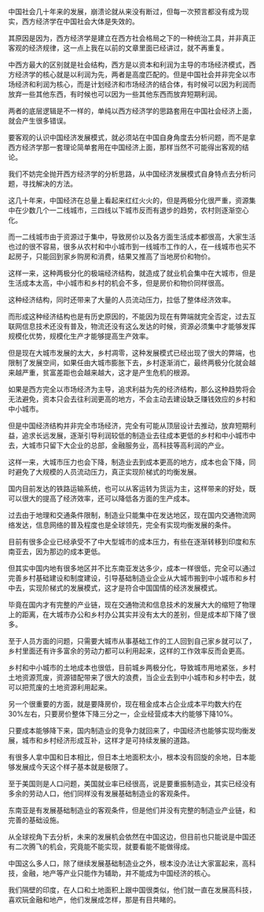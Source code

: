 中国社会几十年来的发展，崩溃论就从来没有断过，但每一次预言都没有成为现实，西方经济学在中国社会大体是失效的。

其原因是因为，西方经济学是建立在西方社会格局之下的一种统治工具，并非真正客观的经济规律，这一点上我在以前的文章里面已经讲过，就不再重复。

中西方最大的区别就是社会结构，西方是以资本和利润为主导的市场经济模式，西方经济学的核心就是以利润为先，两者是高度匹配的。但是中国社会并非完全以市场经济和利润为核心，而是计划经济和市场经济的结合体，有时候可以因为利润而放弃一些其他东西，有时候也可以因为一些其他东西而放弃短期利润。

两者的底层逻辑是不一样的，单纯以西方经济学的思路套用在中国社会经济上面，就会产生很多错误。

要客观的认识中国经济发展模式，就必须站在中国自身角度去分析问题，而不是拿西方经济学那一套理论简单套用在中国经济上面，那样当然不可能得出客观的结论。

我们不妨完全抛开西方经济学的分析思路，从中国经济发展模式自身特点去分析问题，寻找解决的方法。

这几十年来，中国经济在总量上看起来红红火火的，但是两极分化很严重，资源集中在少数几个一二线城市，三四线以下城市反而有退步的趋势，农村则逐渐空心化。

而一二线城市由于资源过于集中，导致房价以及各方面生活成本都很高，大家生活也过的很不容易，很多从农村和中小城市到一线城市工作的人，在一线城市也买不起房子，只能回到家乡购房和消费，结果又推高了当地房价和物价。

这样一来，这种两极分化的极端经济结构，就造成了就业机会集中在大城市，但是生活成本太高，中小城市和乡村的机会不多，但是房价和物价同样很高。

这种经济结构，同时还带来了大量的人员流动压力，拉低了整体经济效率。

而形成这种经济结构也是有历史原因的，不能因为现在有弊端就完全否定，过去互联网信息技术还没有普及，物流还没有这么发达的时候，资源必须集中才能够发挥规模化优势，规模化生产才能够提高生产效率。

但是现在大城市发展的太大，乡村凋零，这种发展模式已经出现了很大的弊端，也限制了发展空间，如果任由大城市膨胀下去，乡村逐渐消亡，最终两极分化就会越来越严重，贫富差距也会越来越大，这才是产生危机的根源。

如果是西方完全以市场经济为主导，追求利益为先的经济结构，那么这种趋势将会无法避免，资本只会去往利润更高的地方，不会主动去建设缺乏赚钱效应的乡村和中小城市。

但是中国经济结构并非完全市场经济，完全有可能从顶层设计去推动，放弃短期利益，追求长远发展，逐渐引导利润较低的制造业去往成本更低的乡村和中小城市中去，大城市只留下大企业的总部，金融服务业，高科技等高利润的产业。

这样一来，大城市压力也会下降，制造业去到成本更高的地方，成本也会下降，同时避免了大规模的人员流动压力，真正实现阶梯式的均衡发展。

国内目前发达的铁路运输系统，也可以从客运转为货运为主，这样带来的好处，既可以很大的提高了经济效率，还可以降低各方面的生产成本。

过去由于地理和交通条件限制，制造业只能集中在发达地区，现在国内交通物流网络发达，信息网络的普及程度也是全球领先，完全有实现均衡发展的条件。

目前有很多企业已经承受不了中大型城市的成本压力，有些在逐渐转移到印度和东南亚去，因为那边的成本更低。

但其实中国内地有很多地区并不比东南亚发达多少，成本一样很低，完全可以通过完善乡村基础建设和制度建设，引导基础制造业企业从大城市搬到中小城市和乡村中去，实现阶梯式的发展模式，这才是符合中国国情的经济发展模式。

毕竟在国内才有完整的产业链，现在交通物流和信息技术的发展大大的缩短了物理上的距离，在大城市办公和乡村办公其实并没有太大的差别，但是成本却下降了很多。

至于人员方面的问题，只需要大城市从事基础工作的工人回到自己家乡就可以了，乡村里面还有许多富余的劳动力都可以利用起来，这样的工作效率反而会更高。

乡村和中小城市的土地成本也很低，目前城乡两极分化，导致城市用地紧张，乡村土地资源荒废，资源错配带来了很大的浪费，当企业去到中小城市和乡村中去，就可以把荒废的土地资源利用起来。

另一个很重要的方面，就是要降房价，现在租金成本占企业成本平均数大约在30%左右，只要房价整体下降三分之一，企业经营成本大约能够下降10%。

只要成本能够降下来，国内制造业的竞争力就回来了，中国经济也能够实现均衡发展，城市和乡村经济形成互补，这样才是可持续发展的道路。

有很多人拿中国和日本相比，但日本土地面积太小，根本没有回旋的余地，日本能够发展成今天这个样子基本就是极限了。

至于美国则是人口问题，美国就业率已经很高，说是要重振制造业，其实已经没有多余的劳动人口，他们同样没有发展基础制造业的客观条件。

东南亚是有发展基础制造业的客观条件，但是他们并没有完整的制造业产业链，和完善的基础设施。

从全球视角下去分析，未来的发展机会依然在中国这边，但目前也只能说是中国还有二次腾飞的机会，究竟能不能实现，就要看能不能做得成。

中国这么多人口，除了继续发展基础制造业之外，根本没办法让大家富起来，高科技，金融，地产等产业只能作为辅助，并不能成为中国经济的核心。

我们隔壁的印度，在人口和土地面积上跟中国很类似，他们就一直在发展高科技，喜欢玩金融和地产，他们发展成怎样，那是有目共睹的。